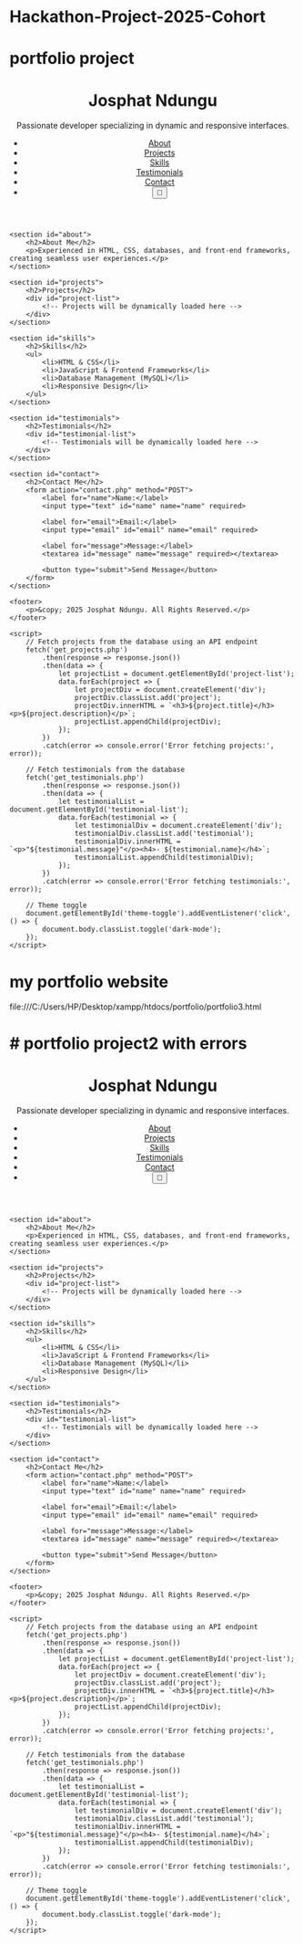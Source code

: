 # Hackathon-Project-2025-Cohort
# portfolio project
<!DOCTYPE html>
<html lang="en">
<head>
    <meta charset="UTF-8">
    <meta name="viewport" content="width=device-width, initial-scale=1.0">
    <title>Josphat Ndungu | Portfolio</title>
    <link rel="stylesheet" href="styles.css">
    <script defer src="script.js"></script>
</head>
<body>
    <header>
        <h1>Josphat Ndungu</h1>
        <p>Passionate developer specializing in dynamic and responsive interfaces.</p>
        <nav>
            <ul>
                <li><a href="#about">About</a></li>
                <li><a href="#projects">Projects</a></li>
                <li><a href="#skills">Skills</a></li>
                <li><a href="#testimonials">Testimonials</a></li>
                <li><a href="#contact">Contact</a></li>
                <li><button id="theme-toggle">🌙</button></li>
            </ul>
        </nav>
    </header>
    
    <section id="about">
        <h2>About Me</h2>
        <p>Experienced in HTML, CSS, databases, and front-end frameworks, creating seamless user experiences.</p>
    </section>
    
    <section id="projects">
        <h2>Projects</h2>
        <div id="project-list">
            <!-- Projects will be dynamically loaded here -->
        </div>
    </section>
    
    <section id="skills">
        <h2>Skills</h2>
        <ul>
            <li>HTML & CSS</li>
            <li>JavaScript & Frontend Frameworks</li>
            <li>Database Management (MySQL)</li>
            <li>Responsive Design</li>
        </ul>
    </section>
    
    <section id="testimonials">
        <h2>Testimonials</h2>
        <div id="testimonial-list">
            <!-- Testimonials will be dynamically loaded here -->
        </div>
    </section>
    
    <section id="contact">
        <h2>Contact Me</h2>
        <form action="contact.php" method="POST">
            <label for="name">Name:</label>
            <input type="text" id="name" name="name" required>
            
            <label for="email">Email:</label>
            <input type="email" id="email" name="email" required>
            
            <label for="message">Message:</label>
            <textarea id="message" name="message" required></textarea>
            
            <button type="submit">Send Message</button>
        </form>
    </section>
    
    <footer>
        <p>&copy; 2025 Josphat Ndungu. All Rights Reserved.</p>
    </footer>
    
    <script>
        // Fetch projects from the database using an API endpoint
        fetch('get_projects.php')
            .then(response => response.json())
            .then(data => {
                let projectList = document.getElementById('project-list');
                data.forEach(project => {
                    let projectDiv = document.createElement('div');
                    projectDiv.classList.add('project');
                    projectDiv.innerHTML = `<h3>${project.title}</h3><p>${project.description}</p>`;
                    projectList.appendChild(projectDiv);
                });
            })
            .catch(error => console.error('Error fetching projects:', error));
        
        // Fetch testimonials from the database
        fetch('get_testimonials.php')
            .then(response => response.json())
            .then(data => {
                let testimonialList = document.getElementById('testimonial-list');
                data.forEach(testimonial => {
                    let testimonialDiv = document.createElement('div');
                    testimonialDiv.classList.add('testimonial');
                    testimonialDiv.innerHTML = `<p>"${testimonial.message}"</p><h4>- ${testimonial.name}</h4>`;
                    testimonialList.appendChild(testimonialDiv);
                });
            })
            .catch(error => console.error('Error fetching testimonials:', error));
        
        // Theme toggle
        document.getElementById('theme-toggle').addEventListener('click', () => {
            document.body.classList.toggle('dark-mode');
        });
    </script>
</body>
</html>

# my portfolio website
file:///C:/Users/HP/Desktop/xampp/htdocs/portfolio/portfolio3.html

# # portfolio project2 with errors
<!DOCTYPE html>
<html lang="en">
<head>
    <meta charset="UTF-8">
    <meta name="viewport" content="width=device-width, initial-scale=1.0">
    <title>Josphat Ndungu | Portfolio</title>
    <link rel="stylesheet" href="styles.css">
    <script defer src="script.js"></script>
</head>
<body>
    <header>
        <h1>Josphat Ndungu</h1>
        <p>Passionate developer specializing in dynamic and responsive interfaces.</p>
        <nav>
            <ul>
                <li><a href="#about">About</a></li>
                <li><a href="#projects">Projects</a></li>
                <li><a href="#skills">Skills</a></li>
                <li><a href="#testimonials">Testimonials</a></li>
                <li><a href="#contact">Contact</a></li>
                <li><button id="theme-toggle">🌙</button></li>
            </ul>
        </nav>
    </header>
    
    <section id="about">
        <h2>About Me</h2>
        <p>Experienced in HTML, CSS, databases, and front-end frameworks, creating seamless user experiences.</p>
    </section>
    
    <section id="projects">
        <h2>Projects</h2>
        <div id="project-list">
            <!-- Projects will be dynamically loaded here -->
        </div>
    </section>
    
    <section id="skills">
        <h2>Skills</h2>
        <ul>
            <li>HTML & CSS</li>
            <li>JavaScript & Frontend Frameworks</li>
            <li>Database Management (MySQL)</li>
            <li>Responsive Design</li>
        </ul>
    </section>
    
    <section id="testimonials">
        <h2>Testimonials</h2>
        <div id="testimonial-list">
            <!-- Testimonials will be dynamically loaded here -->
        </div>
    </section>
    
    <section id="contact">
        <h2>Contact Me</h2>
        <form action="contact.php" method="POST">
            <label for="name">Name:</label>
            <input type="text" id="name" name="name" required>
            
            <label for="email">Email:</label>
            <input type="email" id="email" name="email" required>
            
            <label for="message">Message:</label>
            <textarea id="message" name="message" required></textarea>
            
            <button type="submit">Send Message</button>
        </form>
    </section>
    
    <footer>
        <p>&copy; 2025 Josphat Ndungu. All Rights Reserved.</p>
    </footer>
    
    <script>
        // Fetch projects from the database using an API endpoint
        fetch('get_projects.php')
            .then(response => response.json())
            .then(data => {
                let projectList = document.getElementById('project-list');
                data.forEach(project => {
                    let projectDiv = document.createElement('div');
                    projectDiv.classList.add('project');
                    projectDiv.innerHTML = `<h3>${project.title}</h3><p>${project.description}</p>`;
                    projectList.appendChild(projectDiv);
                });
            })
            .catch(error => console.error('Error fetching projects:', error));
        
        // Fetch testimonials from the database
        fetch('get_testimonials.php')
            .then(response => response.json())
            .then(data => {
                let testimonialList = document.getElementById('testimonial-list');
                data.forEach(testimonial => {
                    let testimonialDiv = document.createElement('div');
                    testimonialDiv.classList.add('testimonial');
                    testimonialDiv.innerHTML = `<p>"${testimonial.message}"</p><h4>- ${testimonial.name}</h4>`;
                    testimonialList.appendChild(testimonialDiv);
                });
            })
            .catch(error => console.error('Error fetching testimonials:', error));
        
        // Theme toggle
        document.getElementById('theme-toggle').addEventListener('click', () => {
            document.body.classList.toggle('dark-mode');
        });
    </script>
</body>
</html>

